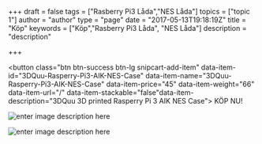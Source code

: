 +++
draft = false
tags = ["Rasberry Pi3 Låda","NES Låda"]
topics = ["topic 1"]
author = "author"
type = "page"
date = "2017-05-13T19:18:19Z"
title = "Köp"
keywords = ["Köp","Rasberry Pi3 Låda", "NES Låda"]
description = "description"

+++
<button class="btn btn-success btn-lg snipcart-add-item" data-item-id="3DQuu-Rasperry-Pi3-AIK-NES-Case" data-item-name="3DQuu-Rasperry-Pi3-AIK-NES-Case" data-item-price="45" data-item-weight="66" data-item-url="/" data-item-stackable="false"data-item-description="3DQuu 3D printed Rasperry Pi 3 AIK NES Case">
KÖP NU!
</button>

![enter image description here][1]


![enter image description here][2]


  [1]: https://res.cloudinary.com/dtnahfj7l/v1494589182/sjl0b6k9qftogxgp09td
  [2]: https://res.cloudinary.com/dtnahfj7l/v1494589721/yzwfur3iawfqpzypo8b3
